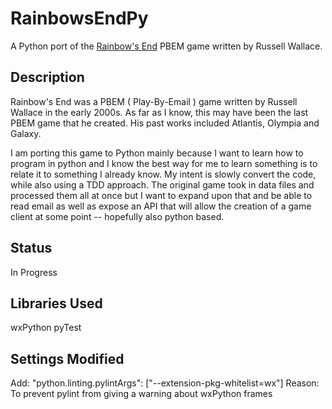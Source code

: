 # RainbowsEndPy
A Python port of the [Rainbow's End](https://github.com/csshelton70/RainbowsEnd) PBEM game written by Russell Wallace.

## Description
Rainbow's End was a PBEM ( Play-By-Email ) game written by Russell Wallace in the early 2000s.  As far as I know, this may have been the last PBEM game that he created.  His past works included Atlantis, Olympia and Galaxy.  

I am porting this game to Python mainly because I want to learn how to program in python and I know the best way for me to learn something is to relate it to something I already know.  My intent is slowly convert the code, while also using a TDD approach.  The original game took in data files and processed them all at once but I want to expand upon that and be able to read email as well as expose an API that will allow the creation of a game client at some point -- hopefully also python based.

## Status
In Progress


## Libraries Used
wxPython
pyTest

## Settings Modified
Add: "python.linting.pylintArgs": ["--extension-pkg-whitelist=wx"]
Reason: To prevent pylint from giving a warning about wxPython frames


